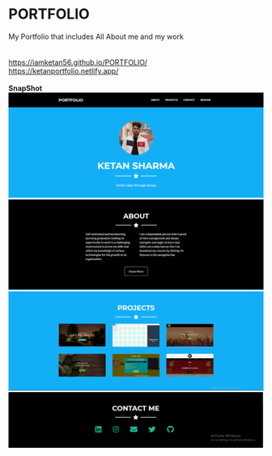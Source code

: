 # PORTFOLIO
 My Portfolio that includes All About me and my work<br>
 <br>
 <br>
 https://iamketan56.github.io/PORTFOLIO/
 <br>
 https://ketanportfolio.netlify.app/
 <br>
 <br>
 <b>SnapShot</b><br>
![](https://github.com/iamketan56/PORTFOLIO/blob/main/p1.PNG)
![](https://github.com/iamketan56/PORTFOLIO/blob/main/p2.PNG)
![](https://github.com/iamketan56/PORTFOLIO/blob/main/p3.PNG)
![](https://github.com/iamketan56/PORTFOLIO/blob/main/p4.PNG)

